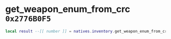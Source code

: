 # get_weapon_enum_from_crc `0x2776B0F5`

```lua
local result --[[ number ]] = natives.inventory.get_weapon_enum_from_crc(_unk0 --[[ number ]])
```